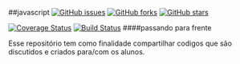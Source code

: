 ##javascript
[![GitHub issues](https://img.shields.io/github/issues/gitarno/javascript.svg?style=flat-square)](https://github.com/gitarno/javascript/issues)
[![GitHub forks](https://img.shields.io/github/forks/gitarno/javascript.svg?style=flat-square)](https://github.com/gitarno/javascript/network)
[![GitHub stars](https://img.shields.io/github/stars/gitarno/javascript.svg?style=flat-square)](https://github.com/gitarno/javascript/stargazers)

[![Coverage Status](https://coveralls.io/repos/gitarno/javascript/badge.svg?branch=master&service=github)](https://coveralls.io/github/gitarno/javascript?branch=master)
[![Build Status](https://travis-ci.org/gitarno/javascript.svg?branch=master)](https://travis-ci.org/gitarno/javascript)
####passando para frente

Esse repositório tem como finalidade compartilhar codigos que são discutidos e criados para/com os alunos.



